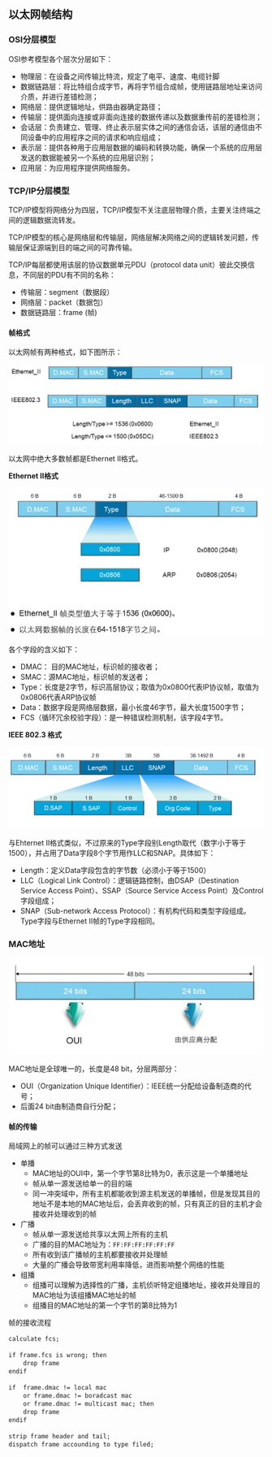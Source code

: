 ## 以太网帧结构

### OSI分层模型

OSI参考模型各个层次分层如下：

* 物理层：在设备之间传输比特流，规定了电平、速度、电缆针脚
* 数据链路层：将比特组合成字节，再将字节组合成帧，使用链路层地址来访问介质，并进行差错检测；
* 网络层：提供逻辑地址，供路由器确定路径；
* 传输层：提供面向连接或非面向连接的数据传递以及数据重传前的差错检测；
* 会话层：负责建立、管理、终止表示层实体之间的通信会话，该层的通信由不同设备中的应用程序之间的请求和响应组成；
* 表示层：提供各种用于应用层数据的编码和转换功能，确保一个系统的应用层发送的数据能被另一个系统的应用层识别；
* 应用层：为应用程序提供网络服务。



### TCP/IP分层模型

TCP/IP模型将网络分为四层，TCP/IP模型不关注底层物理介质，主要关注终端之间的逻辑数据流转发。

TCP/IP模型的核心是网络层和传输层，网络层解决网络之间的逻辑转发问题，传输层保证源端到目的端之间的可靠传输。

TCP/IP每层都使用该层的协议数据单元PDU（protocol data unit）彼此交换信息，不同层的PDU有不同的名称：

* 传输层：segment（数据段）
* 网络层：packet（数据包）
* 数据链路层：frame (帧)

#### 帧格式

以太网帧有两种格式，如下图所示：

![image-20190220121541179](assets/image-20190220121541179.png)

以太网中绝大多数帧都是Ethernet II格式。

**Ethernet II格式**

![image-20190220113841626](assets/image-20190220113841626.png)

各个字段的含义如下：

* DMAC：	目的MAC地址，标识帧的接收者；
* SMAC：源MAC地址，标识帧的发送者；
* Type：长度是2字节，标识高层协议；取值为0x0800代表IP协议帧，取值为0x0806代表ARP协议帧
* Data：数据字段是网络层数据，最小长度46字节，最大长度1500字节；
* FCS（循环冗余校验字段）：是一种错误检测机制，该字段4字节。

**IEEE 802.3 格式**

 ![image-20190220114410635](assets/image-20190220114410635.png)

与Ehternet II格式类似，不过原来的Type字段别Length取代（数字小于等于1500），并占用了Data字段8个字节用作LLC和SNAP。具体如下：

* Length：定义Data字段包含的字节数（必须小于等于1500）
* LLC（Logical Link Control）：逻辑链路控制，由DSAP（Destination Service Access Point）、SSAP（Source Service Access Point）及Control字段组成；
* SNAP（Sub-network Access Protocol）：有机构代码和类型字段组成。Type字段与Ethernet II帧的Type字段相同。

### MAC地址

![image-20190220115130666](assets/image-20190220115130666.png)

MAC地址是全球唯一的，长度是48 bit，分层两部分：

* OUI（Organization Unique Identifier）：IEEE统一分配给设备制造商的代号；
* 后面24 bit由制造商自行分配；

#### 帧的传输

局域网上的帧可以通过三种方式发送

* 单播
  * MAC地址的OUI中，第一个字节第8比特为0，表示这是一个单播地址
  * 帧从单一源发送给单一的目的端
  * 同一冲突域中，所有主机都能收到源主机发送的单播帧，但是发现其目的地址不是本地的MAC地址后，会丢弃收到的帧，只有真正的目的主机才会接收并处理收到的帧
* 广播
  * 帧从单一源发送给共享以太网上所有的主机
  * 广播的目的MAC地址为：`FF:FF:FF:FF:FF:FF`
  * 所有收到该广播帧的主机都要接收并处理帧
  * 大量的广播会导致带宽利用率降低，进而影响整个网络的性能
* 组播
  * 组播可以理解为选择性的广播，主机侦听特定组播地址，接收并处理目的MAC地址为该组播MAC地址的帧
  * 组播目的MAC地址的第一个字节的第8比特为1

帧的接收流程

```
calculate fcs;

if frame.fcs is wrong; then
	drop frame
endif

if  frame.dmac != local mac 
    or frame.dmac != boradcast mac
    or frame.dmac != multicast mac; then
	drop frame
endif

strip frame header and tail;
dispatch frame accounding to type filed;
```

